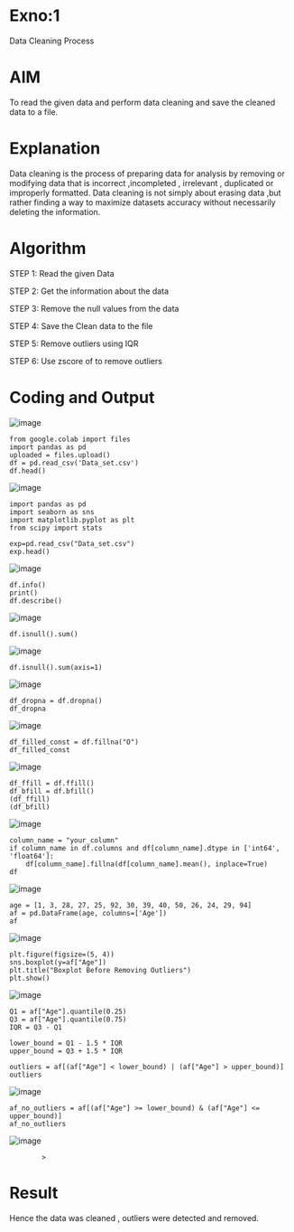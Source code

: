 # Exno:1
Data Cleaning Process

# AIM
To read the given data and perform data cleaning and save the cleaned data to a file.

# Explanation
Data cleaning is the process of preparing data for analysis by removing or modifying data that is incorrect ,incompleted , irrelevant , duplicated or improperly formatted. Data cleaning is not simply about erasing data ,but rather finding a way to maximize datasets accuracy without necessarily deleting the information.

# Algorithm
STEP 1: Read the given Data

STEP 2: Get the information about the data

STEP 3: Remove the null values from the data

STEP 4: Save the Clean data to the file

STEP 5: Remove outliers using IQR

STEP 6: Use zscore of to remove outliers

# Coding and Output

![image](https://github.com/user-attachments/assets/05543660-1640-43cd-ac0a-dadf8128ee5d)


```
from google.colab import files
import pandas as pd
uploaded = files.upload()
df = pd.read_csv('Data_set.csv')
df.head()
```

![image](https://github.com/user-attachments/assets/b9398c0e-dfc6-4219-ae5b-6e73d208e33f)


```
import pandas as pd
import seaborn as sns
import matplotlib.pyplot as plt
from scipy import stats

exp=pd.read_csv("Data_set.csv")
exp.head()
```

![image](https://github.com/user-attachments/assets/b7be6eaf-ffd0-4e39-99af-283df369de0e)

```
df.info()
print()
df.describe()
```

![image](https://github.com/user-attachments/assets/b3505afb-b008-4268-8f9b-dc023f700bfd)

```
df.isnull().sum()
```

![image](https://github.com/user-attachments/assets/6dbef214-2d5e-4eef-a9f8-522ef67e8c06)

```
df.isnull().sum(axis=1)
```

![image](https://github.com/user-attachments/assets/5b1bbc93-c34b-41ac-9df4-fccea842d279)

```
df_dropna = df.dropna()
df_dropna
```

![image](https://github.com/user-attachments/assets/07906ab0-3354-446f-b323-ecb6787e4530)

```
df_filled_const = df.fillna("O")
df_filled_const
```

![image](https://github.com/user-attachments/assets/374b9543-14d7-4d2b-a95c-0fff26ffaec5)

```
df_ffill = df.ffill()
df_bfill = df.bfill()
(df_ffill)
(df_bfill)
```

![image](https://github.com/user-attachments/assets/994fbb27-894a-4626-940f-86dc02c869fb)

```
column_name = "your_column" 
if column_name in df.columns and df[column_name].dtype in ['int64', 'float64']:
    df[column_name].fillna(df[column_name].mean(), inplace=True)
df
```

![image](https://github.com/user-attachments/assets/785399d1-6e90-4e78-acb1-76ddfef9e3c7)

```
age = [1, 3, 28, 27, 25, 92, 30, 39, 40, 50, 26, 24, 29, 94]
af = pd.DataFrame(age, columns=['Age'])
af
```



![image](https://github.com/user-attachments/assets/b17e63e9-407a-4e43-907e-bbd5a0a2dd41)


```
plt.figure(figsize=(5, 4))
sns.boxplot(y=af["Age"])
plt.title("Boxplot Before Removing Outliers")
plt.show()
```

![image](https://github.com/user-attachments/assets/f2115d65-16b4-45be-9cd7-3ede261d57e2)

```
Q1 = af["Age"].quantile(0.25)
Q3 = af["Age"].quantile(0.75)
IQR = Q3 - Q1

lower_bound = Q1 - 1.5 * IQR
upper_bound = Q3 + 1.5 * IQR

outliers = af[(af["Age"] < lower_bound) | (af["Age"] > upper_bound)]
outliers
```

![image](https://github.com/user-attachments/assets/3cc3d6a2-03f1-4991-9820-44c8612910cc)

```
af_no_outliers = af[(af["Age"] >= lower_bound) & (af["Age"] <= upper_bound)]
af_no_outliers
```

![image](https://github.com/user-attachments/assets/acabee34-9c50-4d3e-806c-99aeff8ee04a)







      
            >
# Result

Hence the data was cleaned , outliers were detected and removed.
